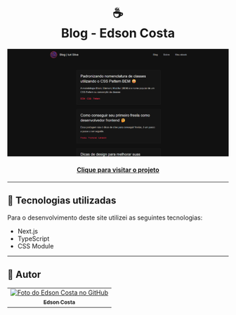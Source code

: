 <h1 align="center">
  ☕<br>Blog - Edson Costa
</h1>

![Resultado final do projeto](public/preview.png)

<h4 align="center"><a href="https://edsoncosta.online/">Clique para visitar o projeto</a></h4>

---

## 💼 Tecnologias utilizadas

Para o desenvolvimento deste site utilizei as seguintes tecnologias:

- Next.js
- TypeScript
- CSS Module

---

<h2>🦄 Autor</h2>

<table>
  <tr>
    <td align="center">
      <a href="https://github.com/ecsistem">
        <img src="https://github.com/ecsiste,.png" width="100px;" alt="Foto do Edson Costa no GitHub"/><br>
        <sub>
          <b>Edson Costa</b>
        </sub>
      </a>
    </td>
  </tr>
</table>
